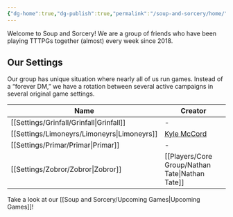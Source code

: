 ```yaml
---
{"dg-home":true,"dg-publish":true,"permalink":"/soup-and-sorcery/home/","tags":["gardenEntry"],"dgPassFrontmatter":true}
---
```


Welcome to Soup and Sorcery! We are a group of friends who have been playing TTTPGs together (almost) every week since 2018. 

## Our Settings
Our group has unique situation where nearly all of us run games. Instead of a “forever DM,” we have a rotation between several active campaigns in several original game settings. 


| Name                                           | Creator                                            |
| ---------------------------------------------- | -------------------------------------------------- |
| [[Settings/Grinfall/Grinfall\|Grinfall]]    | \-                                                 |
| [[Settings/Limoneyrs/Limoneyrs\|Limoneyrs]] | [Kyle McCord](Kyle%20McCord.md)                    |
| [[Settings/Primar/Primar\|Primar]]          | \-                                                 |
| [[Settings/Zobror/Zobror\|Zobror]]          | [[Players/Core Group/Nathan Tate\|Nathan Tate]] |


Take a look at our [[Soup and Sorcery/Upcoming Games\|Upcoming Games]]!